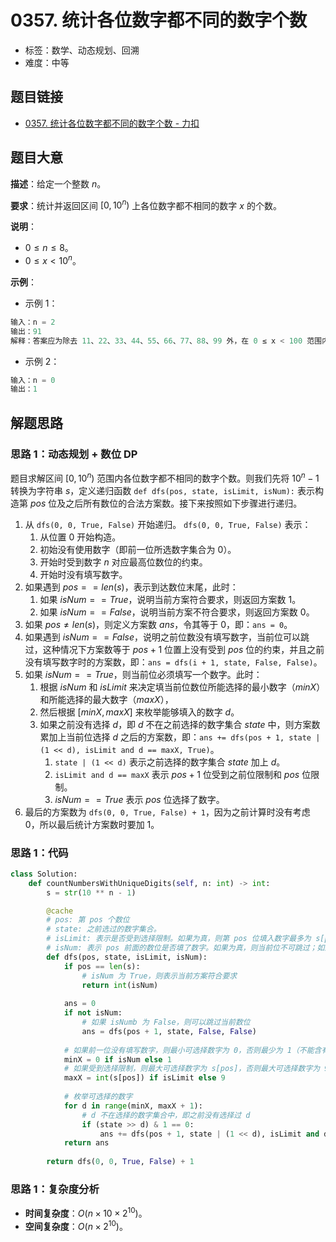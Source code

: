 # 0357. 统计各位数字都不同的数字个数

- 标签：数学、动态规划、回溯
- 难度：中等

## 题目链接

- [0357. 统计各位数字都不同的数字个数 - 力扣](https://leetcode.cn/problems/count-numbers-with-unique-digits/)

## 题目大意

**描述**：给定一个整数 $n$。

**要求**：统计并返回区间 $[0, 10^n)$ 上各位数字都不相同的数字 $x$ 的个数。

**说明**：

- $0 \le n \le 8$。
- $0 \le x < 10^n$。

**示例**：

- 示例 1：

```python
输入：n = 2
输出：91
解释：答案应为除去 11、22、33、44、55、66、77、88、99 外，在 0 ≤ x < 100 范围内的所有数字。
```

- 示例 2：

```python
输入：n = 0
输出：1
```

## 解题思路

### 思路 1：动态规划 + 数位 DP

题目求解区间 $[0, 10^n)$ 范围内各位数字都不相同的数字个数。则我们先将 $10^n - 1$ 转换为字符串 $s$，定义递归函数 `def dfs(pos, state, isLimit, isNum):` 表示构造第 $pos$ 位及之后所有数位的合法方案数。接下来按照如下步骤进行递归。

1. 从 `dfs(0, 0, True, False)` 开始递归。 `dfs(0, 0, True, False)` 表示：
   1. 从位置 $0$ 开始构造。
   2. 初始没有使用数字（即前一位所选数字集合为 $0$）。
   3. 开始时受到数字 $n$ 对应最高位数位的约束。
   4. 开始时没有填写数字。
2. 如果遇到  $pos == len(s)$，表示到达数位末尾，此时：
   1. 如果 $isNum == True$，说明当前方案符合要求，则返回方案数 $1$。
   2. 如果 $isNum == False$，说明当前方案不符合要求，则返回方案数 $0$。
3. 如果 $pos \ne len(s)$，则定义方案数 $ans$，令其等于 $0$，即：`ans = 0`。
4. 如果遇到 $isNum == False$，说明之前位数没有填写数字，当前位可以跳过，这种情况下方案数等于 $pos + 1$ 位置上没有受到 $pos$ 位的约束，并且之前没有填写数字时的方案数，即：`ans = dfs(i + 1, state, False, False)`。
5. 如果 $isNum == True$，则当前位必须填写一个数字。此时：
   1. 根据 $isNum$ 和 $isLimit$ 来决定填当前位数位所能选择的最小数字（$minX$）和所能选择的最大数字（$maxX$），
   2. 然后根据 $[minX, maxX]$ 来枚举能够填入的数字 $d$。
   3. 如果之前没有选择 $d$，即 $d$ 不在之前选择的数字集合 $state$ 中，则方案数累加上当前位选择 $d$ 之后的方案数，即：`ans += dfs(pos + 1, state | (1 << d), isLimit and d == maxX, True)`。
      1. `state | (1 << d)` 表示之前选择的数字集合 $state$ 加上 $d$。
      2. `isLimit and d == maxX` 表示 $pos + 1$ 位受到之前位限制和 $pos$ 位限制。
      3. $isNum == True$ 表示 $pos$ 位选择了数字。
6. 最后的方案数为 `dfs(0, 0, True, False) + 1`，因为之前计算时没有考虑 $0$，所以最后统计方案数时要加 $1$。

### 思路 1：代码

```python
class Solution:
    def countNumbersWithUniqueDigits(self, n: int) -> int:
        s = str(10 ** n - 1)

        @cache
        # pos: 第 pos 个数位
        # state: 之前选过的数字集合。
        # isLimit: 表示是否受到选择限制。如果为真，则第 pos 位填入数字最多为 s[pos]；如果为假，则最大可为 9。
        # isNum: 表示 pos 前面的数位是否填了数字。如果为真，则当前位不可跳过；如果为假，则当前位可跳过。
        def dfs(pos, state, isLimit, isNum):
            if pos == len(s):
                # isNum 为 True，则表示当前方案符合要求
                return int(isNum)
            
            ans = 0
            if not isNum:
                # 如果 isNumb 为 False，则可以跳过当前数位
                ans = dfs(pos + 1, state, False, False)
            
            # 如果前一位没有填写数字，则最小可选择数字为 0，否则最少为 1（不能含有前导 0）。
            minX = 0 if isNum else 1
            # 如果受到选择限制，则最大可选择数字为 s[pos]，否则最大可选择数字为 9。
            maxX = int(s[pos]) if isLimit else 9
            
            # 枚举可选择的数字
            for d in range(minX, maxX + 1): 
                # d 不在选择的数字集合中，即之前没有选择过 d
                if (state >> d) & 1 == 0:
                    ans += dfs(pos + 1, state | (1 << d), isLimit and d == maxX, True)
            return ans
    
        return dfs(0, 0, True, False) + 1
```

### 思路 1：复杂度分析

- **时间复杂度**：$O(n \times 10 \times 2^{10})$。
- **空间复杂度**：$O(n \times 2^{10})$。

